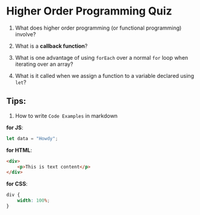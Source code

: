 # Higher Order Programming Quiz

1. What does higher order programming (or functional programming) involve?

2. What is a **callback function**?

3. What is one advantage of using `forEach` over a normal `for` loop when iterating over an array?

4. What is it called when we assign a function to a variable declared using `let`?

## Tips:

1. How to write `Code Examples` in markdown

**for JS**:

```javascript
let data = "Howdy";
```

**for HTML**:

```html
<div>
    <p>This is text content</p>
</div>
```

**for CSS**:

```css
div {
    width: 100%;
}
```
